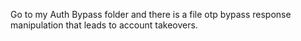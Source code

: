 Go to my Auth Bypass folder and there is a file otp bypass response manipulation that leads to account takeovers.
